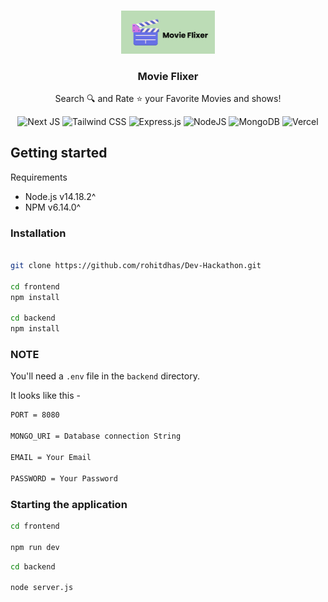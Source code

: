 <p align="center">
   <br/>
   <a href="https://movieflixer.vercel.app/" target="_blank"><img width="150px" src="./frontend/public/logo.png" /></a>
   <h3 align="center">Movie Flixer</h3>
   <p align="center">Search 🔍 and Rate ⭐ your Favorite Movies and shows!</p>
</p>

<div align="center">

![Next JS](https://img.shields.io/badge/Next-black?style=for-the-badge&logo=next.js&logoColor=white)
![Tailwind CSS](https://img.shields.io/badge/Tailwind_CSS-38B2AC?style=for-the-badge&logo=tailwind-css&logoColor=white)
![Express.js](https://img.shields.io/badge/express.js-%23404d59.svg?style=for-the-badge&logo=express&logoColor=%2361DAFB)
![NodeJS](https://img.shields.io/badge/node.js-6DA55F?style=for-the-badge&logo=node.js&logoColor=white)
![MongoDB](https://img.shields.io/badge/MongoDB-%234ea94b.svg?style=for-the-badge&logo=mongodb&logoColor=white)
![Vercel](https://img.shields.io/badge/vercel-%23000000.svg?style=for-the-badge&logo=vercel&logoColor=white)

</div>

## Getting started

Requirements

- Node.js v14.18.2^
- NPM v6.14.0^

### Installation

```bash

git clone https://github.com/rohitdhas/Dev-Hackathon.git

cd frontend
npm install

cd backend
npm install
```

### NOTE

You'll need a `.env` file in the `backend` directory.

It looks like this -

```bash
PORT = 8080

MONGO_URI = Database connection String

EMAIL = Your Email

PASSWORD = Your Password
```

### Starting the application

```bash
cd frontend

npm run dev
```

```bash
cd backend

node server.js
```
